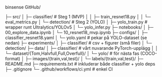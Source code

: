 
binsense GitHub/

├─ src/
│  ├─ classifier/                 # Steg 1 (MVP)
│  │  ├─ train\_resnet18.py
│  │  └─ eval\_metrics.py
│  └─ detection/                  # Steg 2 (YOLO)
│     ├─ yolo\_train.py            # wrapper runt Ultralytics/YOLOv5
│     └─ yolo\_infer.py
├─ notebooks/
│  ├─ 00\_explore\_data.ipynb
│  └─ 10\_resnet18\_mvp.ipynb
├─ configs/
│  ├─ classifier\_resnet18.yaml
│  └─ yolo.yaml                   # pekar på YOLO-dataset (se nedan)
├─ experiments/
│  ├─ classifier/                 # csv + figurer (små filer)
│  └─ detection/
├─ data/
│  ├─ classifier/                 # vårt nuvarande PyTorch-upplägg
│  │  └─ dataset/{Tom,Halvfull,Full,Overfull}/
│  └─ yolo/                       # för nästa fas (COCO-format)
│     ├─ images/{train,val,test}/
│     └─ labels/{train,val,test}/
├─ README.md
├─ requirements.txt               # inkluderar både classifier + yolo deps
├─ .gitignore
└─ .github/workflows/ci.yml       # enkel CI

